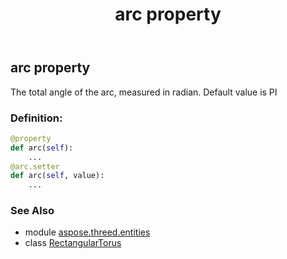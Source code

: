 ﻿---
title: arc property
second_title: Aspose.3D for Python via .NET API References
description: 
type: docs
weight: 110
url: /python-net/aspose.threed.entities/rectangulartorus/arc/
is_root: false
---

## arc property


The total angle of the arc, measured in radian.
Default value is PI
### Definition:
```python
@property
def arc(self):
    ...
@arc.setter
def arc(self, value):
    ...
```

### See Also
* module [aspose.threed.entities](../../)
* class [RectangularTorus](/3d/python-net/aspose.threed.entities/rectangulartorus)
